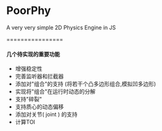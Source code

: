 PoorPhy
=======

A very very simple 2D Physics Engine in JS


================

#### 几个待实现的重要功能

* 增强稳定性
* 完善监听器和拦截器
* 添加对"组合"的支持 (将若干个凸多边形组合,模拟凹多边形)
* 实现将"组合"在运行时动态的分解
* 支持"碎裂"
* 支持质心的动态偏移
* 添加对关节( joint ) 的支持
* 计算TOI
